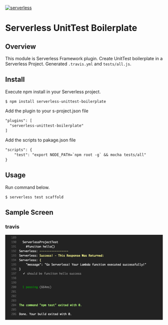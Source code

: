 [![serverless](http://public.serverless.com/badges/v3.svg)](http://www.serverless.com)
# Serverless UnitTest Boilerplate
## Overview
This module is Serverless Framework plugin. Create UnitTest boilerplate in a Serverless Project.
Generated `.travis.yml` and `tests/all.js`.

## Install
Execute npm install in your Serverless project.

    $ npm install serverless-unittest-boilerplate

Add the plugin to your s-project.json file

    "plugins": [
      "serverless-unittest-boilerplate"
    ]

Add the scripts to pakage.json file

    "scripts": {
        "test": "export NODE_PATH=`npm root -g` && mocha tests/all"
    }
## Usage
Run command below.

    $ serverless test scaffold
    
## Sample Screen
### travis
<img src="https://raw.githubusercontent.com/horike37/serverless-unittest-boilerplate/master/screenshot-1.png" title="travis"/>
